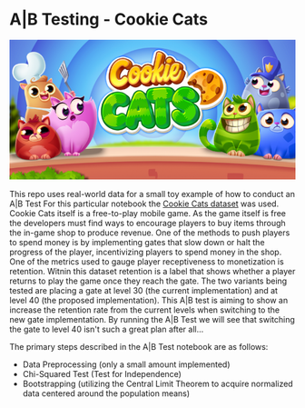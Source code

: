 # A|B Testing - Cookie Cats
<img src='images/cookie_cats.jpg'>

This repo uses real-world data for a small toy example of how to conduct an A|B Test
For this particular notebook the [Cookie Cats dataset](https://www.kaggle.com/mursideyarkin/mobile-games-ab-testing-cookie-cats) was used. Cookie Cats itself is a free-to-play mobile game. As the game itself is free the developers must find ways to encourage players to buy items through the in-game shop to produce revenue. One of the methods to push players to spend money is by implementing gates that slow down or halt the progress of the player, incentivizing players to spend money in the shop. One of the metrics used to gauge player receptiveness to monetization is retention. Witnin this dataset retention is a label that shows whether a player returns to play the game once they reach the gate. The two variants being tested are placing a gate at level 30 (the current implementation) and at level 40 (the proposed implementation). This A|B test is aiming to show an  increase the retention rate from the current levels when switching to the new gate implementation. By running the A|B Test we will see that switching the gate to level 40 isn't such a great plan after all...

The primary steps described in the A|B Test notebook are as follows:
* Data Preprocessing (only a small amount implemented)
* Chi-Squared Test (Test for Independence)
* Bootstrapping (utilizing the Central Limit Theorem to acquire normalized data centered around the population means)
